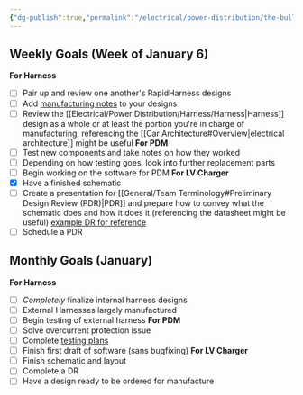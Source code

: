 ```yaml
---
{"dg-publish":true,"permalink":"/electrical/power-distribution/the-bulletin-board/"}
---
```


## Weekly Goals (Week of January 6)
**For Harness**
- [ ] Pair up and review one another's RapidHarness designs
- [ ] Add [manufacturing notes](https://nufsae.slack.com/archives/C07P7C9PF5F/p1733958734239609) to your designs
- [ ] Review the [[Electrical/Power Distribution/Harness/Harness\|Harness]] design as a whole or at least the portion you're in charge of manufacturing, referencing the [[Car Architecture#Overview\|electrical architecture]] might be useful
**For PDM**
- [ ] Test new components and take notes on how they worked
- [ ] Depending on how testing goes, look into further replacement parts
- [ ] Begin working on the software for PDM
**For LV Charger**
- [x] Have a finished schematic
- [ ] Create a presentation for [[General/Team Terminology#Preliminary Design Review (PDR)\|PDR]] and prepare how to convey what the schematic does and how it does it (referencing the datasheet might be useful) [example DR for reference](https://docs.google.com/presentation/d/1-fCKBrOlIeWMv5JdjkKDEaHvMuicsPBqZMI5pWFt9S0/edit?usp=sharing)
- [ ] Schedule a PDR

## Monthly Goals (January)
**For Harness**
- [ ] *Completely* finalize internal harness designs
- [ ] External Harnesses largely manufactured
- [ ] Begin testing of external harness
**For PDM**
- [ ] Solve overcurrent protection issue
- [ ] Complete [testing plans](https://docs.google.com/document/d/1Ojkzd-2abVfz04r5hTp6LYRJP8-pr1D0azjeg3GUBKw/edit?usp=sharing) 
- [ ] Finish first draft of software (sans bugfixing)
**For LV Charger**
- [ ] Finish schematic and layout
- [ ] Complete a DR
- [ ] Have a design ready to be ordered for manufacture